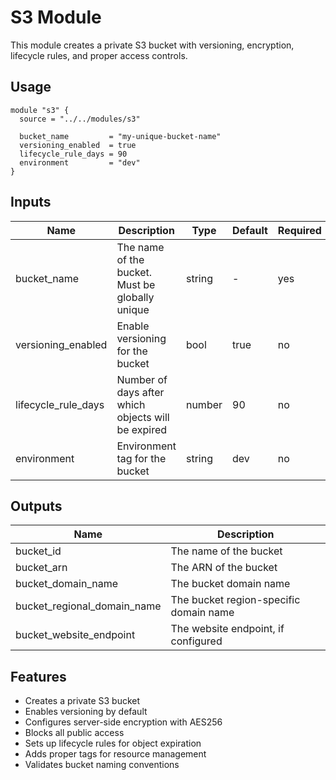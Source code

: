 # S3 Module

This module creates a private S3 bucket with versioning, encryption, lifecycle rules, and proper access controls.

## Usage

```hcl
module "s3" {
  source = "../../modules/s3"

  bucket_name         = "my-unique-bucket-name"
  versioning_enabled  = true
  lifecycle_rule_days = 90
  environment         = "dev"
}
```

## Inputs

| Name | Description | Type | Default | Required |
|------|-------------|------|---------|----------|
| bucket_name | The name of the bucket. Must be globally unique | string | - | yes |
| versioning_enabled | Enable versioning for the bucket | bool | true | no |
| lifecycle_rule_days | Number of days after which objects will be expired | number | 90 | no |
| environment | Environment tag for the bucket | string | dev | no |

## Outputs

| Name | Description |
|------|-------------|
| bucket_id | The name of the bucket |
| bucket_arn | The ARN of the bucket |
| bucket_domain_name | The bucket domain name |
| bucket_regional_domain_name | The bucket region-specific domain name |
| bucket_website_endpoint | The website endpoint, if configured |

## Features

- Creates a private S3 bucket
- Enables versioning by default
- Configures server-side encryption with AES256
- Blocks all public access
- Sets up lifecycle rules for object expiration
- Adds proper tags for resource management
- Validates bucket naming conventions 